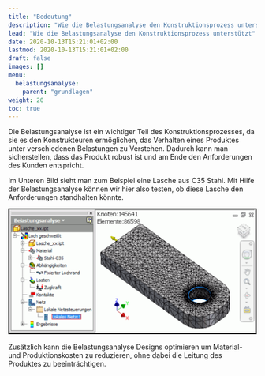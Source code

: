 ```yaml
---
title: "Bedeutung"
description: "Wie die Belastungsanalyse den Konstruktionsprozess unterstützt"
lead: "Wie die Belastungsanalyse den Konstruktionsprozess unterstützt"
date: 2020-10-13T15:21:01+02:00
lastmod: 2020-10-13T15:21:01+02:00
draft: false
images: []
menu:
  belastungsanalyse:
    parent: "grundlagen"
weight: 20
toc: true
---
```


Die Belastungsanalyse ist ein wichtiger Teil des Konstruktionsprozesses, da sie es den Konstrukteuren ermöglichen, das Verhalten eines Produktes unter verschiedenen Belastungen zu Verstehen. Dadurch kann man sicherstellen, dass das Produkt robust ist und am Ende den Anforderungen des Kunden entspricht.

Im Unteren Bild sieht man zum Beispiel eine Lasche aus C35 Stahl. Mit Hilfe der Belastungsanalyse können wir hier also testen, ob diese Lasche den Anforderungen standhalten könnte.

![bedeutung_1](bedeutung_1.PNG)

Zusätzlich kann die Belastungsanalyse Designs optimieren um Material- und Produktionskosten zu reduzieren, ohne dabei die Leitung des Produktes zu beeinträchtigen.